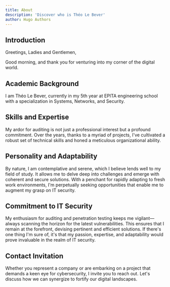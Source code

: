 ```yaml
---
title: About
description: 'Discover who is Théo Le Bever'
author: Hugo Authors
---
```


## Introduction
Greetings, Ladies and Gentlemen,

Good morning, and thank you for venturing into my corner of the digital world.

## Academic Background
I am Théo Le Bever, currently in my 5th year at EPITA engineering school with a specialization in Systems, Networks, and Security.

## Skills and Expertise
My ardor for auditing is not just a professional interest but a profound commitment. Over the years, thanks to a myriad of projects, I've cultivated a robust set of technical skills and honed a meticulous organizational ability.

## Personality and Adaptability
By nature, I am contemplative and serene, which I believe lends well to my field of study. It allows me to delve deep into challenges and emerge with coherent and secure solutions. With a penchant for rapidly adapting to fresh work environments, I'm perpetually seeking opportunities that enable me to augment my grasp on IT security.

## Commitment to IT Security
My enthusiasm for auditing and penetration testing keeps me vigilant—always scanning the horizon for the latest vulnerabilities. This ensures that I remain at the forefront, devising pertinent and efficient solutions. If there's one thing I'm sure of, it's that my passion, expertise, and adaptability would prove invaluable in the realm of IT security.

## Contact Invitation
Whether you represent a company or are embarking on a project that demands a keen eye for cybersecurity, I invite you to reach out. Let's discuss how we can synergize to fortify our digital landscapes.